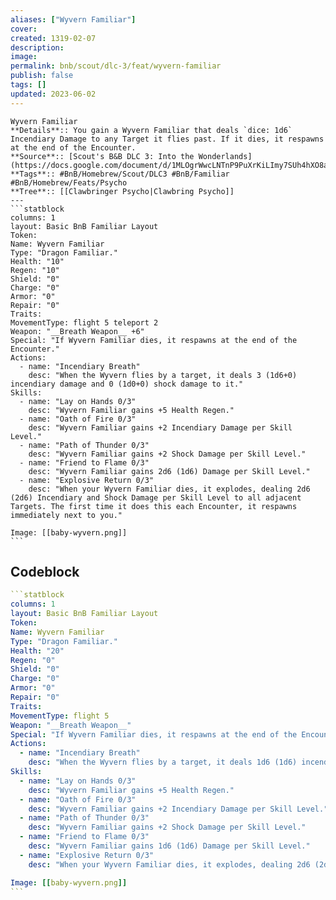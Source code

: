 ```yaml
---
aliases: ["Wyvern Familiar"]
cover: 
created: 1319-02-07
description: 
image: 
permalink: bnb/scout/dlc-3/feat/wyvern-familiar
publish: false
tags: []
updated: 2023-06-02
---
```


````ad-statblock-bnb
Wyvern Familiar
**Details**:: You gain a Wyvern Familiar that deals `dice: 1d6` Incendiary Damage to any Target it flies past. If it dies, it respawns at the end of the Encounter.
**Source**:: [Scout's B&B DLC 3: Into the Wonderlands](https://docs.google.com/document/d/1MLOgrWwcLNTnP9PuXrKiLImy7SUh4hXO8arVUAlmdp0/edit)
**Tags**:: #BnB/Homebrew/Scout/DLC3 #BnB/Familiar #BnB/Homebrew/Feats/Psycho
**Tree**:: [[Clawbringer Psycho|Clawbring Psycho]]
---
```statblock
columns: 1
layout: Basic BnB Familiar Layout
Token: 
Name: Wyvern Familiar
Type: "Dragon Familiar."
Health: "10"
Regen: "10"
Shield: "0"
Charge: "0"
Armor: "0"
Repair: "0"
Traits:
MovementType: flight 5 teleport 2
Weapon: "__Breath Weapon__ +6"
Special: "If Wyvern Familiar dies, it respawns at the end of the Encounter."
Actions:
  - name: "Incendiary Breath"
    desc: "When the Wyvern flies by a target, it deals 3 (1d6+0) incendiary damage and 0 (1d0+0) shock damage to it."
Skills:
  - name: "Lay on Hands 0/3"
    desc: "Wyvern Familiar gains +5 Health Regen."
  - name: "Oath of Fire 0/3"
    desc: "Wyvern Familiar gains +2 Incendiary Damage per Skill Level."
  - name: "Path of Thunder 0/3"
    desc: "Wyvern Familiar gains +2 Shock Damage per Skill Level."
  - name: "Friend to Flame 0/3"
    desc: "Wyvern Familiar gains 2d6 (1d6) Damage per Skill Level."
  - name: "Explosive Return 0/3"
    desc: "When your Wyvern Familiar dies, it explodes, dealing 2d6 (2d6) Incendiary and Shock Damage per Skill Level to all adjacent Targets. The first time it does this each Encounter, it respawns immediately next to you."

Image: [[baby-wyvern.png]]
```
````

## Codeblock

````yaml
```statblock
columns: 1
layout: Basic BnB Familiar Layout
Token: 
Name: Wyvern Familiar
Type: "Dragon Familiar."
Health: "20"
Regen: "0"
Shield: "0"
Charge: "0"
Armor: "0"
Repair: "0"
Traits:
MovementType: flight 5
Weapon: "__Breath Weapon__"
Special: "If Wyvern Familiar dies, it respawns at the end of the Encounter."
Actions:
  - name: "Incendiary Breath"
    desc: "When the Wyvern flies by a target, it deals 1d6 (1d6) incendiary damage and 1d0 (0d0) shock damage to it."
Skills:
  - name: "Lay on Hands 0/3"
    desc: "Wyvern Familiar gains +5 Health Regen."
  - name: "Oath of Fire 0/3"
    desc: "Wyvern Familiar gains +2 Incendiary Damage per Skill Level."
  - name: "Path of Thunder 0/3"
    desc: "Wyvern Familiar gains +2 Shock Damage per Skill Level."
  - name: "Friend to Flame 0/3"
    desc: "Wyvern Familiar gains 1d6 (1d6) Damage per Skill Level."
  - name: "Explosive Return 0/3"
    desc: "When your Wyvern Familiar dies, it explodes, dealing 2d6 (2d6) Incendiary and Shock Damage per Skill Level to all adjacent Targets. The first time it does this each Encounter, it respawns immediately next to you."

Image: [[baby-wyvern.png]]
```
````
